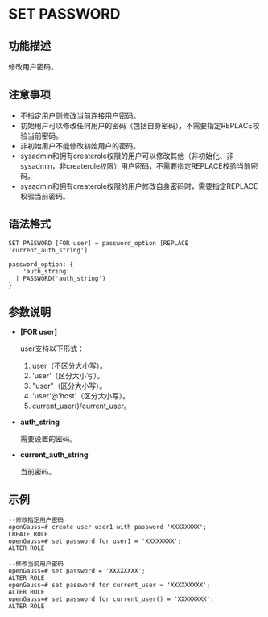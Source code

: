 # SET PASSWORD 

## 功能描述<a name="zh-cn_topic_0283137542_zh-cn_topic_0237122167_zh-cn_topic_0059778902_s86b6c9741c7741d3976c5e358e8d5486"></a>

修改用户密码。

## 注意事项<a name="zh-cn_topic_0283137542_zh-cn_topic_0237122167_zh-cn_topic_0059778902_sdd2da7fe44624eb99ee77013ff96c6bd"></a>

-   不指定用户则修改当前连接用户密码。
-   初始用户可以修改任何用户的密码（包括自身密码），不需要指定REPLACE校验当前密码。
-   非初始用户不能修改初始用户的密码。
-   sysadmin和拥有createrole权限的用户可以修改其他（非初始化、非sysadmin，非createrole权限）用户密码，不需要指定REPLACE校验当前密码。
-   sysadmin和拥有createrole权限的用户修改自身密码时，需要指定REPLACE校验当前密码。


## 语法格式<a name="zh-cn_topic_0283137542_zh-cn_topic_0237122167_zh-cn_topic_0059778902_se242be9719f44731b261539dbd42d7b9"></a>

```
SET PASSWORD [FOR user] = password_option [REPLACE 'current_auth_string']

password_option: {
    'auth_string'
  | PASSWORD('auth_string')
}
```

## 参数说明<a name="zh-cn_topic_0283137542_zh-cn_topic_0237122167_zh-cn_topic_0059778902_s06dfa4f09bfd4e0d9826a80e6a91b0a6"></a>

- **[FOR user]**

   user支持以下形式：
   
   1. user（不区分大小写）。
   2. 'user'（区分大小写）。
   3. "user"（区分大小写）。
   4. 'user'@'host'（区分大小写）。
   5. current_user()/current_user。

- **auth_string**

   需要设置的密码。

- **current_auth_string**

   当前密码。


## 示例<a name="zh-cn_topic_0283137542_zh-cn_topic_0237122167_zh-cn_topic_0059778902_sfff14489321642278317cf06cd89810d"></a>

```
--修改指定用户密码
openGauss=# create user user1 with password 'XXXXXXXX';
CREATE ROLE
openGauss=# set password for user1 = 'XXXXXXXX';
ALTER ROLE

--修改当前用户密码
openGauss=# set password = 'XXXXXXXX';
ALTER ROLE
openGauss=# set password for current_user = 'XXXXXXXXX';
ALTER ROLE
openGauss=# set password for current_user() = 'XXXXXXXX';
ALTER ROLE
```
